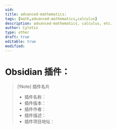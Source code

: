 ```yaml
---
uid: 
title: advanced-mathematics: 
tags: [math,advanced-mathematics,calculus]
description: advanced-mathematics, calculus, etc.
author: Cyletix
type: other
draft: true
editable: true
modified: 
---
```


# Obsidian 插件：

> [!Note] 插件名片
> - 插件名称：
> - 插件版本：
> - 插件作者：
> - 插件描述：
> - 插件项目地址：